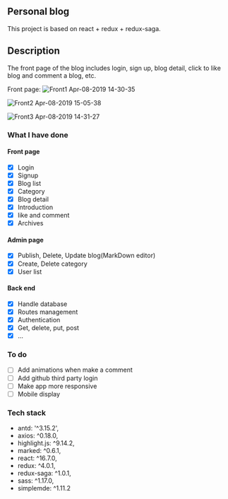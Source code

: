 
## Personal blog

This project is based on react + redux + redux-saga.

## Description

The front page of the blog includes login, sign up, blog detail, click to like blog and comment a blog, etc.

Front page:
![Front1 Apr-08-2019 14-30-35](https://user-images.githubusercontent.com/38165102/55749588-4b8c3580-5a0f-11e9-8d0a-377fb6fb0d9e.gif)

![Front2 Apr-08-2019 15-05-38](https://user-images.githubusercontent.com/38165102/55751636-20581500-5a14-11e9-8a16-ae00c754b302.gif)

![Front3 Apr-08-2019 14-31-27](https://user-images.githubusercontent.com/38165102/55749632-69599a80-5a0f-11e9-8df1-73782598f1f6.gif)


### What I have done

#### Front page 
- [x] Login
- [x] Signup
- [x] Blog list
- [x] Category
- [x] Blog detail
- [x] Introduction
- [x] like and comment
- [x] Archives

#### Admin page
- [x] Publish, Delete, Update blog(MarkDown editor)
- [x] Create, Delete category
- [x] User list

#### Back end
- [x] Handle database
- [x] Routes management
- [x] Authentication
- [x] Get, delete, put, post
- [x] ...

### To do
- [ ] Add animations when make a comment
- [ ] Add github third party login
- [ ] Make app more responsive
- [ ] Mobile display

### Tech stack
* antd: '^3.15.2',
* axios: ^0.18.0,
* highlight.js: ^9.14.2,
* marked: ^0.6.1,
* react: ^16.7.0,
* redux: ^4.0.1,
* redux-saga: ^1.0.1,
* sass: ^1.17.0,
* simplemde: ^1.11.2











